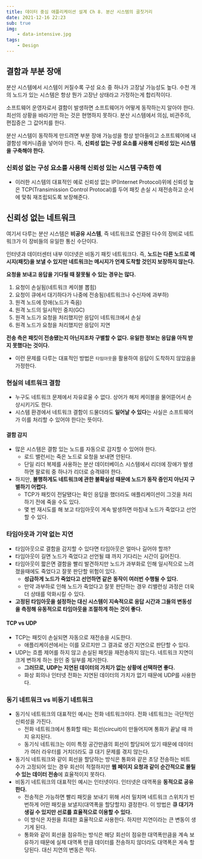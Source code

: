 ```yaml
---
title: 데이터 중심 애플리케이션 설계 Ch 8. 분산 시스템의 골칫거리
date: 2021-12-16 22:23
sub: true
img: 
    - data-intensive.jpg
tags: 
    - Design
---
```


## 결함과 부분 장애

분산 시스템에서 시스템이 커질수록 구성 요소 중 하나가 고장날 가능성도 높다. 수천 개의 노드가 있는 시스템은 항상 뭔가 고장난 상태라고 가정하는게 합리적이다.

소프트웨어 운영자로서 결함이 발생하면 소프트웨어가 어떻게 동작하는지 알아야 한다. 최선의 상황을 바라기만 하는 것은 현명하지 못하다. 분산 시스템에서 의심, 비관주의, 편집증은 그 값어치를 한다.

분산 시스템이 동작하게 만드려면 부분 장애 가능성을 항상 받아들이고 소프트웨어에 내결함성 메커니즘을 넣어야 한다. 즉, **신뢰성 없는 구성 요소를 사용해 신뢰성 있는 시스템을 구축해야 한다.**

### 신뢰성 없는 구성 요소를 사용해 신뢰성 있는 시스템 구축한 예
- 이러한 시스템의 대표적인 예로 신뢰성 없는 IP(Internet Protocol)위에 신뢰성 높은 TCP(Transimission Control Protocal)를 두어 패킷 손실 시 재전송하고 순서에 맞춰 재조립되도록 보장해준다.

## 신뢰성 없는 네트워크
여기서 다루는 분산 시스템은 **비공유 시스템**, 즉 네트워크로 연결된 다수의 장비로 네트워크가 이 장비들의 유일한 통신 수단이다.

인터넷과 데이터센터 내부 이더넷은 비동기 패킷 네트워크다. 즉, **노드는 다른 노드로 메시지(패킷)을 보낼 수 있지만 네트워크는 메시지가 언제 도착할 것인지 보장하지 않는다.**

**요청을 보내고 응답을 기다릴 때 잘못될 수 있는 경우는 많다.**
1. 요청이 손실됨(네트워크 케이블 뽑힘)
2. 요청이 큐에서 대기하다가 나중에 전송됨(네트워크나 수신자에 과부하)
3. 원격 노드에 장애(노드가 죽음)
4. 원격 노드의 일시적인 중지(GC)
5. 원격 노드가 요청을 처리했지만 응답이 네트워크에서 손실
6. 원격 노드가 요청을 처리했지만 응답이 지연

**전송 측은 패킷이 전송됐는지 아닌지조차 구별할 수 없다. 유일한 정보는 응답을 아직 받지 못했다는 것이다.**
- 이런 문제를 다루는 대표적인 방법은 `타임아웃`을 활용하여 응답이 도착하지 않았음을 가정한다.

### 현실의 네트워크 결함
- 누구도 네트워크 문제에서 자유로울 수 없다. 상어가 해저 케이블을 물어뜯어서 손상시키기도 한다.
- 시스템 환경에서 네트워크 결함이 드물더라도 **일어날 수 있다**는 사실은 소프트웨어가 이를 처리할 수 있어야 한다는 뜻이다.

#### 결함 감지
- 많은 시스템은 결함 있는 노드를 자동으로 감지할 수 있어야 한다.
  - 로드 밸런서는 죽은 노드로 요청을 보내면 안된다.
  - 단일 리더 복제를 사용하는 분산 데이터베이스 시스템에서 리더에 장애가 발생하면 팔로워 중 하나가 리더로 승격돼야 한다.
- 하지만, **불행하게도 네트워크에 관한 불확실성 때문에 노드가 동작 중인지 아닌지 구별하기 어렵다.**
  - TCP가 패킷이 전달됐다는 확인 응답을 했더라도 애플리케이션이 그것을 처리하기 전에 죽을 수도 있다.
  - 몇 번 재시도를 해 보고 타임아웃이 게속 발생하면 마침내 노드가 죽었다고 선언할 수 있다.

### 타임아웃과 기약 없는 지연
- 타임아웃으로 결함을 감지할 수 있다면 타임아웃은 얼마나 길어야 할까?
- 타임아웃이 길면 노드가 죽었다고 선언될 떄 까지 기다리는 시간이 길어진다.
- 타임아웃이 짧은면 결함을 빨리 발견하지만 노드가 과부화로 인해 일시적으로 느려졌을때에도 죽었다고 잘못 판단할 위험이 있다.
  - **성급하게 노드가 죽었다고 선언하면 같은 동작이 여러번 수행될 수 있다.**
  - 만약 과부하로 인해 노드가 죽었다고 잘못 판단하는 경우 리밸런싱 과정은 더욱 더 상태를 악화시킬 수 있다.
- **고정된 타임아웃을 설정하는 대신 시스템이 지속적으로 응답 시간과 그들의 변동성을 측정해 유동적으로 타임아웃을 조절하게 하는 것이 좋다.**

#### TCP vs UDP
- TCP는 패킷이 손실되면 자동으로 재전송을 시도한다.
  - 애플리케이션에서는 이를 모르지만 그 결과로 생긴 지연으로 판단할 수 있다.
- UDP는 흐름 제어를 하지 않고 손실된 패킷을 재전송하지 않는다. 네트워크 지연이 크게 변하게 하는 원인 중 일부를 제거한다.
  - **그러므로, UDP는 지연된 데이터의 가치가 없는 상황에 선택하면 좋다.**
  - 화상 회의나 인터넷 전화는 지연된 데이터의 가치가 없기 때문에 UDP를 사용한다.

### 동기 네트워크 vs 비동기 네트워크
- 동기식 네트워크의 대표적인 예시는 전화 네트워크이다. 전화 네트워크는 극단적인 신뢰성을 가진다.
  - 전화 네트워크에서 통화할 때는 회선(circuit)이 만들어지며 통화가 끝날 때 까지 유지된다.
  - 동기식 네트워크는 이미 특정 공간만큼의 회선이 할당되어 있기 때문에 데이터가 여러 라우터를 거치더라도 큐 대기 문제를 겪지 않는다. 
- 동기식 네트워크와 같이 회선을 할당하는 방식은 통화와 같은 초당 전송하는 비트 수가 고정되어 있는 경우 회선이 적절하지만 **웹 페이지 요청과 같이 순간적으로 몰릴 수 있는 데이터 전송**에 효율적이지 못하다.
- 비동기 네트워크의 대표적인 예시는 인터넷이다. 인터넷은 대역폭을 **동적으로 공유한다.**
  - 전송적은 가능하면 빨리 패킷을 보내기 위해 서러 밀치며 네트워크 스위치가 빈번하게 어떤 패킷을 보낼지(대역폭을 할당할지) 결정한다. 이 방법은 **큐 대기가 생길 수 있지만 선로를 효율적으로 이용할 수 있다.** 
  - 이 방식은 자원을 최대한 효율적으로 사용한다. 하지만 지연이라는 큰 변동이 생기게 된다.
  - 통화와 같이 회선을 점유하는 방식은 해당 회선이 점유한 대역폭만큼을 계속 보유하기 때문에 실제 대역폭 만큼 데이터를 전송하지 않더라도 대역폭은 게속 할당된다. 대신 지연의 변동은 적다.

